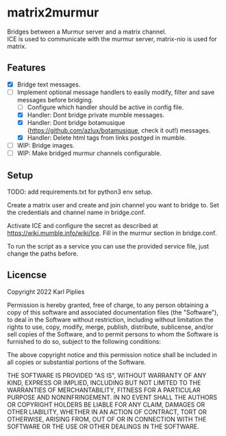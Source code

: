 # matrix2murmur

Bridges between a Murmur server and a matrix channel.\
ICE is used to communicate with the murmur server, matrix-nio is used for matrix.

## Features

- [X] Bridge text messages.
- [ ] Implement optional message handlers to easily modify, filter and save messages before bridging.
  - [ ] Configure which handler should be active in config file.
  - [X] Handler: Dont bridge private mumble messages.
  - [X] Handler: Dont bridge botamusique (https://github.com/azlux/botamusique, check it out!) messages.
  - [X] Handler: Delete html tags from links postged in mumble.
- [ ] WIP: Bridge images.
- [ ] WIP: Make bridged murmur channels configurable.

## Setup

TODO: add requirements.txt for python3 env setup.

Create a matrix user and create and join channel you want to bridge to.
Set the credentials and channel name in bridge.conf.

Activate ICE and configure the secret as described at https://wiki.mumble.info/wiki/Ice.
Fill in the murmur section in bridge.conf.

To run the script as a service you can use the provided service file, just change the paths before.

## Licencse

Copyright 2022 Karl Piplies

Permission is hereby granted, free of charge, to any person obtaining a copy of this software and associated documentation files (the "Software"), to deal in the Software without restriction, including without limitation the rights to use, copy, modify, merge, publish, distribute, sublicense, and/or sell copies of the Software, and to permit persons to whom the Software is furnished to do so, subject to the following conditions:

The above copyright notice and this permission notice shall be included in all copies or substantial portions of the Software.

THE SOFTWARE IS PROVIDED "AS IS", WITHOUT WARRANTY OF ANY KIND, EXPRESS OR IMPLIED, INCLUDING BUT NOT LIMITED TO THE WARRANTIES OF MERCHANTABILITY, FITNESS FOR A PARTICULAR PURPOSE AND NONINFRINGEMENT. IN NO EVENT SHALL THE AUTHORS OR COPYRIGHT HOLDERS BE LIABLE FOR ANY CLAIM, DAMAGES OR OTHER LIABILITY, WHETHER IN AN ACTION OF CONTRACT, TORT OR OTHERWISE, ARISING FROM, OUT OF OR IN CONNECTION WITH THE SOFTWARE OR THE USE OR OTHER DEALINGS IN THE SOFTWARE.
